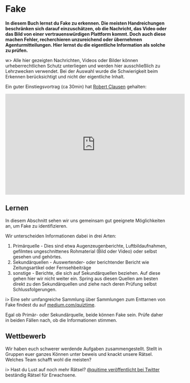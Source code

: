 # Fake

**In diesem Buch lernst du Fake zu erkennen. Die meisten Handreichungen beschränken sich darauf einzuschätzen, ob die Nachricht, das Video oder das Bild von einer vertrauenswürdigen Plattform kommt. Doch auch diese machen Fehler, recherchieren unzureichend oder übernehmen Agenturmitteilungen. Hier lernst du die eigentliche Information als solche zu prüfen.**

w> Alle hier gezeigten Nachrichten, Videos oder Bilder können urheberrechtlichen Schutz unterliegen und werden hier ausschließlich zu Lehrzwecken verwendet. Bei der Auswahl wurde die Schwierigkeit beim Erkennen berücksichtigt und nicht der eigentliche Inhalt.

Ein guter Einstiegsvortrag (ca 30min) hat [Robert Clausen](https://twitter.com/docanonymous_) gehalten:

<iframe width="560" height="315" src="https://www.youtube-nocookie.com/embed/rfrp--c6AVE" frameborder="0" allow="accelerometer; autoplay; encrypted-media; gyroscope; picture-in-picture" allowfullscreen></iframe>

## Lernen

In diesem Abschnitt sehen wir uns gemeinsam gut geeignete Möglichkeiten an, um Fake zu identifizieren.

Wir unterscheiden Informationen dabei in drei Arten:

1. Primärquelle - Dies sind etwa Augenzeugenberichte, Luftbildaufnahmen, gefilmtes ungeschnittenes Rohmaterial (Bild oder Video) oder selbst gesehen und gehörtes.
2. Sekundärquellen - Auswertender- oder berichtender Bericht wie Zeitungsartikel oder Fernsehbeiträge
3. sonstige - Berichte, die sich auf Sekundärquellen beziehen. Auf diese gehen hier wir nicht weiter ein. Spring aus diesen Quellen am besten direkt zu den Sekundärquellen und ziehe nach deren Prüfung selbst Schlussfolgerungen.

i> Eine sehr umfangreiche Sammlung über Sammlungen zum Enttarnen von Fake findest du auf [medium.com/quiztime](https://medium.com/quiztime/these-link-collections-are-great-starting-points-for-social-media-verification-and-other-research-b51617743ef5).

Egal ob Primär- oder Sekundärquelle, beide können Fake sein. Prüfe daher in beiden Fällen nach, ob die Informationen stimmen.

## Wettbewerb 

Wir haben euch schwerer werdende Aufgaben zusammengestellt. Stellt in Gruppen euer ganzes Können unter beweis und knackt unsere Rätsel. Welches Team schafft wohl die meisten?

i> Hast du Lust auf noch mehr Rätsel? [@quitime veröffentlicht bei Twitter](https://twitter.com/quiztime) beständig Rätsel für Erwachsene.
